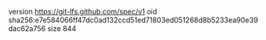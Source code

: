 version https://git-lfs.github.com/spec/v1
oid sha256:e7e584066ff47dc0ad132ccd51ed71803ed051268d8b5233ea90e39dac62a756
size 844
